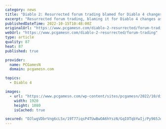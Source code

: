 ```yaml
---
category: news
title: "Diablo 2: Resurrected forum trading blamed for Diablo 4 changes"
excerpt: "Resurrected forum trading, blaming it for Diablo 4 changes as players speedrun ladder season two Fans are slamming Diablo 2: Resurrected forum trading once more following the arrival of the Diablo 2: ..."
publishedDateTime: 2022-10-15T10:48:00Z
originalUrl: "https://www.pcgamesn.com/diablo-2-resurrected/forum-trading"
webUrl: "https://www.pcgamesn.com/diablo-2-resurrected/forum-trading"
type: article
quality: 87
heat: 87
published: true

provider:
  name: PCGamesN
  domain: pcgamesn.com

topics:
  - Diablo 4

images:
  - url: "https://www.pcgamesn.com/wp-content/sites/pcgamesn/2022/10/diablo-2-resurrected-forum-trading-ladder-season-two-diablo-4-assassin.jpg"
    width: 1920
    height: 1080
    isCached: true

secured: "DJlwgVDbrVng6cL5x/19T77iqsP4TUwBwOA6hYszN/GqIOTqbYwIj/Py965JdTvGsb0RDczDC4ZVa5AYy1vQgErBHockPC7LMkkGgU3djK5O9HdjJ90HwNhiRtGz2sO3+TdP4GIXV4QnhPGhiF2mfjDvM1tex9CsPANsEELCij06XM19n57zSwa1EqM03/pkw2bDurgXFeb+XOcYz1bkN528q3MTykuNtgPLuDjOS4jB08KYcSOSKOBqsJc7WU7Xz7AHtDgzqH1om2vq5u6GSjNCwtzvFcC9NUSx5QN40pxte8AV4DUakIXBNzKJwH5gMjGVcHyB5WAmf/jEiJHCv0T8Toy+lQ0b99hV90yzitM=;AurrPAjJx24bWiLQWhqVvw=="
---
```


